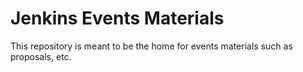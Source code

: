 # Jenkins Events Materials

This repository is meant to be the home for events materials such as proposals,
etc.
